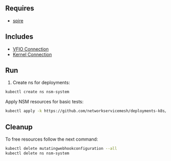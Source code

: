 ## Requires

- [spire](../spire)

## Includes

- [VFIO Connection](../use-cases/Vfio2Noop)
- [Kernel Connection](../use-cases/SriovKernel2Noop)

## Run

1. Create ns for deployments:
```bash
kubectl create ns nsm-system
```

Apply NSM resources for basic tests:
```bash
kubectl apply -k https://github.com/networkservicemesh/deployments-k8s/examples/sriov?ref=ba68baef6fa188e1ea807ba796a08748916a6a9b
```

## Cleanup

To free resources follow the next command:
```bash
kubectl delete mutatingwebhookconfiguration --all
kubectl delete ns nsm-system
```
